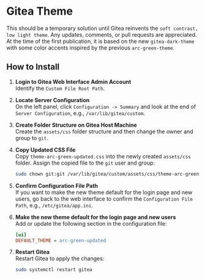 # Gitea Theme

This should be a temporary solution until Gitea reinvents the `soft contrast, low light theme`. Any updates, comments, or pull requests are appreciated. At the time of the first publication, it is based on the new `gitea-dark-theme` with some color accents inspired by the previous `arc-green-theme`.

## How to Install

1. **Login to Gitea Web Interface Admin Account**  
   Identify the `Custom File Root Path`.
   
2. **Locate Server Configuration**  
   On the left panel, click `Configuration -> Summary` and look at the end of `Server Configuration`, e.g., `/var/lib/gitea/custom`.

3. **Create Folder Structure on Gitea Host Machine**  
   Create the `assets/css` folder structure and then change the owner and group to `git`.

4. **Copy Updated CSS File**  
   Copy `theme-arc-green-updated.css` into the newly created `assets/css` folder. Assign the copied file to the `git` user and group:
   ```bash
   sudo chown git:git /var/lib/gitea/custom/assets/css/theme-arc-green-updated.css
   ```

5. **Confirm Configuration File Path**  
   If you want to make the new theme default for the login page and new users, go back to the web interface to confirm the `Configuration File Path`, e.g., `/etc/gitea/app.ini`.

6. **Make the new theme default for the login page and new users**  
   Add or update the following section in the configuration file:
   ```ini
   [ui]
   DEFAULT_THEME = arc-green-updated
   ```

7. **Restart Gitea**  
   Restart Gitea to apply the changes:
   ```bash
   sudo systemctl restart gitea
   ```
